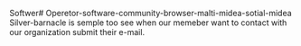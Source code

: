 Softwer# Operetor-software-community-browser-malti-midea-sotial-midea
Silver-barnacle is semple too see when our memeber want to contact with our organization submit their e-mail. 
